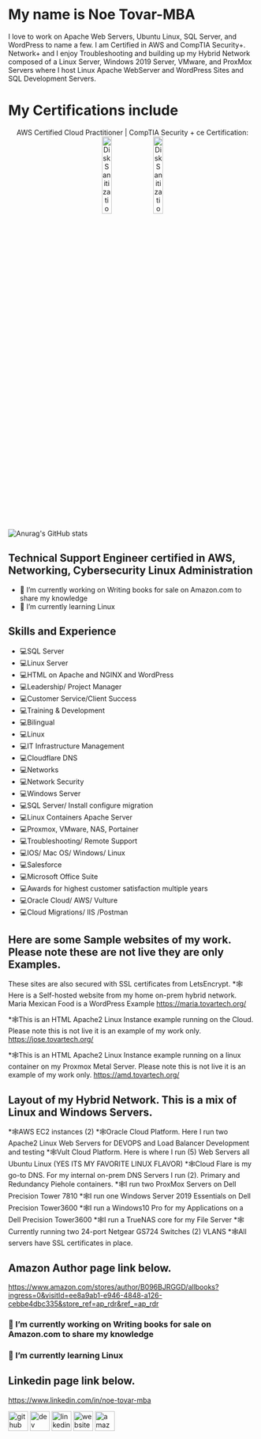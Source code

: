 # My name is Noe Tovar-MBA
I love to work on Apache Web Servers, Ubuntu Linux, SQL Server, and WordPress to name a few. I am Certified in AWS and CompTIA Security+. Network+ and I enjoy Troubleshooting and 
building up my Hybrid Network composed of a Linux Server, Windows 2019 Server, VMware, and ProxMox Servers where I host Linux Apache WebServer and WordPress Sites and SQL Development Servers.
# My Certifications include
<p align="center">
AWS Certified Cloud Practitioner | CompTIA Security + ce Certification: <br/>
<img src="https://images.credly.com/size/340x340/images/00634f82-b07f-4bbd-a6bb-53de397fc3a6/image.png" height="20%" width="20%" alt="Disk Sanitization Steps"/>
<img src="https://images.credly.com/size/340x340/images/74790a75-8451-400a-8536-92d792c5184a/CompTIA_Security_2Bce.png" height="20%" width="20%" alt="Disk Sanitization Steps"/>
<br />

![Anurag's GitHub stats](https://github-readme-stats.vercel.app/api?username=noetovar5&theme=dark&show_icons=true)
## Technical Support Engineer certified in AWS, Networking, Cybersecurity Linux Administration
- 🔭 I’m currently working on Writing books for sale on Amazon.com to share my knowledge 
- 🌱 I’m currently learning Linux
  
## Skills and Experience
* 💻SQL Server
* 💻Linux Server
* 💻HTML on Apache and NGINX and WordPress
* 💻Leadership/ Project Manager
* 💻Customer Service/Client Success
* 💻Training & Development
* 💻Bilingual
* 💻Linux
* 💻IT Infrastructure Management
* 💻Cloudflare DNS
* 💻Networks
* 💻Network Security
* 💻Windows Server
* 💻SQL Server/ Install configure migration
* 💻Linux Containers Apache Server
* 💻Proxmox, VMware, NAS, Portainer
* 💻Troubleshooting/ Remote Support
* 💻IOS/ Mac OS/ Windows/ Linux
* 💻Salesforce
* 💻Microsoft Office Suite
* 💻Awards for highest customer satisfaction multiple years
* 💻Oracle Cloud/ AWS/ Vulture
* 💻Cloud Migrations/ IIS /Postman 
## Here are some Sample websites of my work. Please note these are not live they are only Examples.
These sites are also secured with SSL certificates from LetsEncrypt.
*🕸️Here is a Self-hosted website from my home on-prem hybrid network. Maria Mexican Food is a WordPress Example 
https://maria.tovartech.org/

*🕸️This is an HTML Apache2 Linux Instance example running on the Cloud. Please note this is not live it is an example of my work only.               
https://jose.tovartech.org/

*🕸️This is an HTML Apache2 Linux Instance example running on a linux container on my Proxmox Metal Server. Please note this is not live it is an example of my work only.
https://amd.tovartech.org/

## Layout of my Hybrid Network. This is a mix of Linux and Windows Servers.
*🕸️AWS EC2 instances (2)
*🕸️Oracle Cloud Platform. Here I run two Apache2 Linux Web Servers for DEVOPS and Load Balancer Development and testing
*🕸️Vult Cloud Platform. Here is where I run (5) Web Servers all Ubuntu Linux (YES ITS MY FAVORITE LINUX FLAVOR)
*🕸️Cloud Flare is my go-to DNS. For my internal on-prem DNS Servers I run (2). Primary and Redundancy Piehole containers.
*🕸️I run two ProxMox Servers on Dell Precision Tower 7810
*🕸️I run one Windows Server 2019 Essentials on Dell Precision Tower3600
*🕸️I run a Windows10 Pro for my Applications on a Dell Precision Tower3600
*🕸️I run a TrueNAS core for my File Server
*🕸️Currently running two 24-port Netgear GS724 Switches (2) VLANS
*🕸️All servers have SSL certificates in place.

## Amazon Author page link below.
https://www.amazon.com/stores/author/B096BJRGGD/allbooks?ingress=0&visitId=ee8a9ab1-e946-4848-a126-cebbe4dbc335&store_ref=ap_rdr&ref_=ap_rdr

### 🔭 I’m currently working on Writing books for sale on Amazon.com to share my knowledge 
### 🌱 I’m currently learning Linux 

## Linkedin page link below.
https://www.linkedin.com/in/noe-tovar-mba

[<img src='https://cdn.jsdelivr.net/npm/simple-icons@3.0.1/icons/github.svg' alt='github' height='40'>](https://github.com/noetovar5)  [<img src='https://cdn.jsdelivr.net/npm/simple-icons@3.0.1/icons/dev-dot-to.svg' alt='dev' height='40'>](https://dev.to/noetovar5)  [<img src='https://cdn.jsdelivr.net/npm/simple-icons@3.0.1/icons/linkedin.svg' alt='linkedin' height='40'>](https://www.linkedin.com/in/https://www.linkedin.com/in/noe-tovar-mba/)  [<img src='https://cdn.jsdelivr.net/npm/simple-icons@3.0.1/icons/icloud.svg' alt='website' height='40'>](https://www.amazon.com/stores/author/B096BJRGGD/allbooks?ingress=0&visitId=24eb9a09-f3f6-4cc0-87cb-ad5015aa92e9&store_ref=ap_rdr&ref_=ap_rdr)  [<img src='https://cdn.jsdelivr.net/npm/simple-icons@3.0.1/icons/amazon.svg' alt='amazon' height='40'>](https://www.amazon.com/stores/author/B096BJRGGD/allbooks?ingress=0&visitId=24eb9a09-f3f6-4cc0-87cb-ad5015aa92e9&store_ref=ap_rdr&ref_=ap_rdr)  
